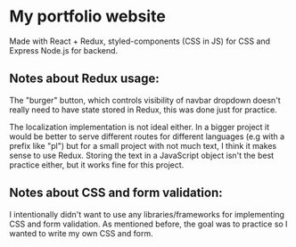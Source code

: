 <h1>My portfolio website</h1> 

Made with React + Redux, styled-components (CSS in JS) for CSS and Express Node.js for backend.

<h2>Notes about Redux usage:</h2>

<p>The "burger" button, which controls visibility of navbar dropdown doesn't really need to have state stored in Redux, this was done just for practice.</p>

The localization implementation is not ideal either. In a bigger project it would be better to serve different routes for different languages (e.g with a prefix like "pl") but for a small project with not much text, I think it makes sense to use Redux. Storing the text in a JavaScript object isn't the best practice either, but it works fine for this project.

<h2>Notes about CSS and form validation:</h2>
<p>I intentionally didn't want to use any libraries/frameworks for implementing CSS and form validation. As mentioned before, the goal was to practice so I wanted to write my own CSS and form.</p>
